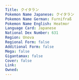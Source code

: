 ```yaml
---
﻿Title: クイタラン
Pokemon Name Japanese: クイタラン
Pokemon Name German: Furnifraß
Pokemon Name English: Heatmor
Language Card: Japanese
National Dex Number: 631
Region: Unova
Regional Form: false
Additional Form: false
Mega: false
Gigantamax: false
Cover: false
Link: 
Owned: 
---
```


